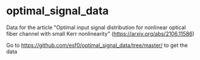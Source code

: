 # optimal_signal_data
Data for the article "Optimal input signal distribution for nonlinear optical fiber channel with small Kerr nonlinearity" (https://arxiv.org/abs/2106.11586)

Go to https://github.com/esf0/optimal_signal_data/tree/master/ to get the data
